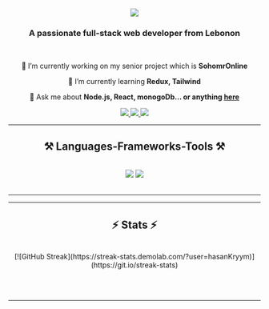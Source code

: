 <h1 align="center">
    <img src="https://readme-typing-svg.herokuapp.com/?font=Righteous&size=35&center=true&vCenter=true&width=500&height=70&duration=4000&lines=Hi+There!+👋;+I'm+Hasan+Krayem!;" />
</h1>

<h3 align="center">A passionate full-stack web developer from Lebonon</h3>

<br/>

<div align="center">
 
 🔭 I’m currently working on my senior project which is **SohomrOnline**
 
 🌱 I’m currently learning **Redux, Tailwind**

💬 Ask me about **Node.js, React, monogoDb... or anything [here](https://github.com/hasanKryym/hasanKryym/issues)**

 </div>
 
<div align="center"> 
  <a href="mailto:hasan.kryym@gmail.com">
    <img src="https://img.shields.io/badge/Gmail-333333?style=for-the-badge&logo=gmail&logoColor=red" />
  </a>
  <a href="https://www.linkedin.com/in/hasan-kryym" target="_blank">
    <img src="https://img.shields.io/badge/LinkedIn-0077B5?style=for-the-badge&logo=linkedin&logoColor=white" target="_blank" />
  </a>
  <a href="https://hasankrayem.netlify.app" target="_blank">
     <img src="https://img.shields.io/badge/Portfolio-FF5722?style=for-the-badge&logo=todoist&logoColor=white" target="_blank" /> <!-- sqlite, safari, google-chrome are other good icon options -->
  </a>
</div>

 <hr/>
 
<h2 align="center">⚒️ Languages-Frameworks-Tools ⚒️</h2>
<br/>
<div align="center">
    <img src="https://skillicons.dev/icons?i=react,html,css,vscode,figma,tailwind" />
    <img src="https://skillicons.dev/icons?i=nodejs,javascript,express,mongodb,java,mysql,github,git" /><br>
</div>

<br/>
<hr/>

<hr/>

<h2 align="center">⚡ Stats ⚡</h2>
<br>
<div align=center>
  [![GitHub Streak](https://streak-stats.demolab.com/?user=hasanKryym)](https://git.io/streak-stats)
</div>

<br/><br/>

<hr/>

<br/>

<br/>
